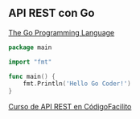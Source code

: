 ## API REST con Go

[The Go Programming Language](https://golang.org/)

```go
package main

import "fmt"

func main() {
	fmt.Println('Hello Go Coder!')
}
```

[Curso de API REST en CódigoFacilito](http://codigofacilito.com/courses/go-rest)